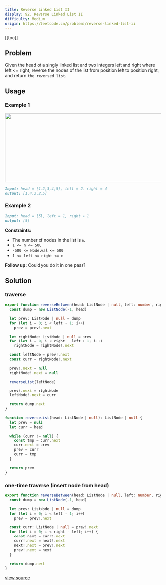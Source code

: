 ```yaml
---
title: Reverse Linked List II
display: 92. Reverse Linked List II
difficulty: Medium
origin: https://leetcode.cn/problems/reverse-linked-list-ii
---
```


[[toc]]

## Problem

Given the head of a singly linked list and two integers left and right where left &lt;= right, reverse the nodes of the list from position left to position right, and return `the reversed list`.

## Usage

### Example 1

<img alt="" src="https://assets.leetcode.com/uploads/2021/02/19/rev2ex2.jpg" style="width: 542px; height: 222px;" />

```md
Input: head = [1,2,3,4,5], left = 2, right = 4
output: [1,4,3,2,5]
```

### Example 2

```md
Input: head = [5], left = 1, right = 1
output: [5]
```

**Constraints:**

- The number of nodes in the list is <code>n</code>.
- <code>1 &lt;= n &lt;= 500</code>
- <code>-500 &lt;= Node.val &lt;= 500</code>
- <code>1 &lt;= left &lt;= right &lt;= n</code>

**Follow up:** Could you do it in one pass?

## Solution

### traverse

```ts
export function reverseBetween(head: ListNode | null, left: number, right: number): ListNode | null {
  const dump = new ListNode(-1, head)

  let prev: ListNode | null = dump
  for (let i = 0; i < left - 1; i++)
    prev = prev!.next

  let rightNode: ListNode | null = prev
  for (let i = 0; i < right - left + 1; i++)
    rightNode = rightNode!.next

  const leftNode = prev!.next
  const curr = rightNode!.next

  prev!.next = null
  rightNode!.next = null

  reverseList(leftNode)

  prev!.next = rightNode
  leftNode!.next = curr

  return dump.next
}

function reverseList(head: ListNode | null): ListNode | null {
  let prev = null
  let curr = head

  while (curr != null) {
    const tmp = curr.next
    curr.next = prev
    prev = curr
    curr = tmp
  }

  return prev
}
```

### one-time traverse (insert node from head)

```ts
export function reverseBetween(head: ListNode | null, left: number, right: number): ListNode | null {
  const dump = new ListNode(-1, head)

  let prev: ListNode | null = dump
  for (let i = 0; i < left - 1; i++)
    prev = prev!.next

  const curr: ListNode | null = prev!.next
  for (let i = 0; i < right - left; i++) {
    const next = curr!.next
    curr!.next = next!.next
    next!.next = prev!.next
    prev!.next = next
  }

  return dump.next
}
```

[view source](https://leetcode.cn/problems/reverse-linked-list-ii)
